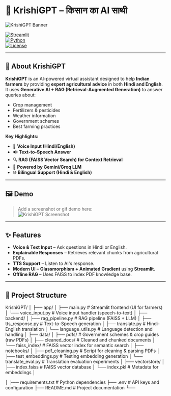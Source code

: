 # 🌾 KrishiGPT – किसान का AI साथी  

![KrishiGPT Banner](assets/krishigpt_banner.png)  

[![Streamlit](https://img.shields.io/badge/Streamlit-App-red?logo=streamlit)](https://streamlit.io/)  
[![Python](https://img.shields.io/badge/Python-3.10+-blue?logo=python)](https://www.python.org/)  
[![License](https://img.shields.io/badge/License-MIT-green)](LICENSE)  

---

## **🚀 About KrishiGPT**

**KrishiGPT** is an AI-powered virtual assistant designed to help **Indian farmers** by providing **expert agricultural advice** in both **Hindi and English**.  
It uses **Generative AI + RAG (Retrieval-Augmented Generation)** to answer queries about:  

- Crop management  
- Fertilizers & pesticides  
- Weather information  
- Government schemes  
- Best farming practices  

**Key Highlights:**  
- 🎤 **Voice Input (Hindi/English)**  
- 🔊 **Text-to-Speech Answer**  
- 🔍 **RAG (FAISS Vector Search) for Context Retrieval**  
- 🤖 **Powered by Gemini/Groq LLM**  
- 🌐 **Bilingual Support (Hindi & English)**  

---

## **🖼️ Demo**

> Add a screenshot or gif demo here:  
![KrishiGPT Screenshot](assets/krishigpt_ui.png)

---

## **✨ Features**
- **Voice & Text Input** – Ask questions in Hindi or English.  
- **Explainable Responses** – Retrieves relevant chunks from agricultural PDFs.  
- **TTS Support** – Listen to AI's response.  
- **Modern UI** – **Glassmorphism + Animated Gradient** using **Streamlit**.  
- **Offline RAG** – Uses FAISS to index PDF knowledge base.  

---

## **📂 Project Structure**
KrishiGPT/
│
├── app/
│   ├── main.py              # Streamlit frontend (UI for farmers)
│   └── voice_input.py       # Voice input handler (speech-to-text)
│
├── backend/
│   ├── rag_pipeline.py      # RAG pipeline (FAISS + LLM)
│   ├── tts_response.py      # Text-to-Speech generation
│   ├── translate.py         # Hindi-English translation
│   └── language_utils.py    # Language detection and handling
│
├── data/
│   ├── pdfs/                # Government schemes & crop guides (raw PDFs)
│   ├── cleaned_docs/        # Cleaned and chunked documents
│   └── faiss_index/         # FAISS vector index for semantic search
│
├── notebooks/
│   ├── pdf_cleaning.py      # Script for cleaning & parsing PDFs
│   ├── test_embeddings.py   # Testing embedding generation
│   └── translate_eval.py    # Translation evaluation experiments
│
├── vectorstore/
│   ├── index.faiss          # FAISS vector database
│   └── index.pkl            # Metadata for embeddings
│

│
├── requirements.txt         # Python dependencies
├── .env                     # API keys and configuration
├── README.md                # Project documentation
└── 


